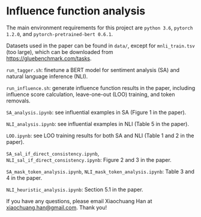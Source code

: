 # Influence function analysis

The main environment requirements for this project are `python 3.6`, `pytorch 1.2.0`, and `pytorch-pretrained-bert 0.6.1`.

Datasets used in the paper can be found in `data/`, except for `mnli_train.tsv` (too large), which can be downloaded from https://gluebenchmark.com/tasks.

`run_tagger.sh`: finetune a BERT model for sentiment analysis (SA) and natural language inference (NLI).

`run_influence.sh`: generate influence function results in the paper, including influence score calculation, leave-one-out (LOO) training, and token removals.

`SA_analysis.ipynb`: see influential examples in SA (Figure 1 in the paper).

`NLI_analysis.ipynb`: see influential examples in NLI (Table 5 in the paper).

`LOO.ipynb`: see LOO training results for both SA and NLI (Table 1 and 2 in the paper).

`SA_sal_if_direct_consistency.ipynb`, `NLI_sal_if_direct_consistency.ipynb`: Figure 2 and 3 in the paper.

`SA_mask_token_analysis.ipynb`, `NLI_mask_token_analysis.ipynb`: Table 3 and 4 in the paper.

`NLI_heuristic_analysis.ipynb`: Section 5.1 in the paper.

If you have any questions, please email Xiaochuang Han at xiaochuang.han@gmail.com. Thank you!
